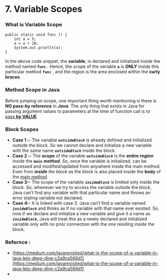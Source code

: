 # 7. Variable Scopes

### What is Variable Scope  

```text
public static void func () {
    int a = 5;
    a = a + 10;
    System.out.println(a);
}   
```

In the above code snippet, the **variable**, is declared and initialized inside the method named **`func`** . Hence, the scope of the variable **`a`** is **ONLY** inside this particular method **`func`** , and the region is the area enclosed within the **curly braces**.

### Method Scope in Java

Before jumping on scope, one important thing worth mentioning is there is **NO pass-by reference** in _**Java**_. The only thing that exists in Java for passing argument values to parameters at the time of function call is to[ pass **by VALUE**](https://javarevisited.blogspot.com/2012/12/does-java-pass-by-value-or-pass-by-reference.html)

### Block Scopes

* **Case 1 :-** The variable _**`outsideBlock`**_ is already defined and initialized outside the block. So we cannot declare and initialize a new variable with the same name _**`outsideBlock`**_ inside the block.
* **Case 2 :-** The **scope** of the variable _**`outsideBlock`**_ is the **entire** _**region**_ inside the **`main`** _**method**_. So, once the variable is initialized, can be accessed and modified/updated from anywhere inside the main method. Even from _**inside** the block_ as the block is also placed inside the **body** of the [main method](http://javarevisited.blogspot.sg/2011/12/main-public-static-java-void-method-why.html#axzz4uMEUqg5v).
* **Case 3:-** The scope of the variable _**`insideBlock`**_ is limited only inside the block. So, whenever we try to access the variable outside the block, Java can’t find any variable with that particular name and throws an error stating variable not declared.
* **Case 4:-** It is linked with case 3. Java can’t find a variable named _**`insideBlock`**_ and thinks as if no variable with that name ever existed. So, now if we declare and initialize a new variable and give it a name as _**`insideBlock`**_, Java will treat this as a newly declared and initialized variable only with no prior connection with the one residing inside the block.

### Refernce :

* [https://medium.com/javarevisited/what-is-the-scope-of-a-variable-in-java-lets-deep-dive-c2a9ca566d1](https://medium.com/javarevisited/what-is-the-scope-of-a-variable-in-java-lets-deep-dive-c2a9ca566d1)
* 

